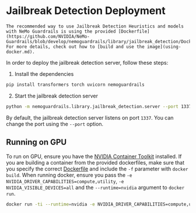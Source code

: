 # Jailbreak Detection Deployment

```{note}
The recommended way to use Jailbreak Detection Heuristics and models with NeMo Guardrails is using the provided [Dockerfile](https://github.com/NVIDIA/NeMo-Guardrails/blob/develop/nemoguardrails/library/jailbreak_detection/Dockerfile). For more details, check out how to [build and use the image](using-docker.md).
```

In order to deploy the jailbreak detection server, follow these steps:

1. Install the dependencies

```bash
pip install transformers torch uvicorn nemoguardrails
```

2. Start the jailbreak detection server

```bash
python -m nemoguardrails.library.jailbreak_detection.server --port 1337
```

By default, the jailbreak detection server listens on port `1337`. You can change the port using the `--port` option.

## Running on GPU

To run on GPU, ensure you have the [NVIDIA Container Toolkit](https://docs.nvidia.com/datacenter/cloud-native/container-toolkit/latest/install-guide.html) installed.
If you are building a container from the provided dockerfiles, make sure that you specify the correct [Dockerfile](https://github.com/NVIDIA/NeMo-Guardrails/blob/develop/nemoguardrails/library/jailbreak_detection/Dockerfile-GPU) and include the `-f` parameter with `docker build`.
When running docker, ensure you pass the `-e NVIDIA_DRIVER_CAPABILITIES=compute,utility`, `-e NVIDIA_VISIBLE_DEVICES=all` and the `--runtime=nvidia` argument to `docker run`.

``` bash
docker run -ti --runtime=nvidia -e NVIDIA_DRIVER_CAPABILITIES=compute,utility -e NVIDIA_VISIBLE_DEVICES=all <image_name>
```
